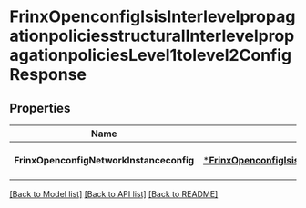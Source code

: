 # FrinxOpenconfigIsisInterlevelpropagationpoliciesstructuralInterlevelpropagationpoliciesLevel1tolevel2ConfigResponse

## Properties
Name | Type | Description | Notes
------------ | ------------- | ------------- | -------------
**FrinxOpenconfigNetworkInstanceconfig** | [***FrinxOpenconfigIsisInterlevelpropagationpoliciesstructuralInterlevelpropagationpoliciesLevel1tolevel2Config**](frinx.openconfig.isis.interlevelpropagationpoliciesstructural.interlevelpropagationpolicies.level1tolevel2.Config.md) |  | [optional] [default to null]

[[Back to Model list]](../README.md#documentation-for-models) [[Back to API list]](../README.md#documentation-for-api-endpoints) [[Back to README]](../README.md)


